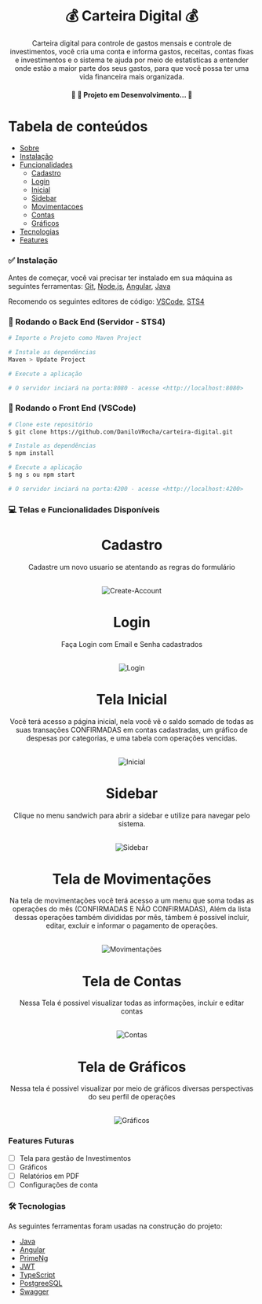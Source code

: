 <h1 align="center">💰 Carteira Digital 💰</h1>

<p align="center">Carteira digital para controle de gastos mensais e controle de investimentos, você cria uma conta e informa gastos, receitas, contas fixas e investimentos e o sistema te ajuda por meio de estatisticas a entender onde estão a maior parte dos seus gastos, para que você possa ter uma vida financeira mais organizada.</p>

<h4 align="center"> 
	🚧 🚀 Projeto em Desenvolvimento...  🚧
</h4>

Tabela de conteúdos
=================
<!--ts-->
   * [Sobre](#-carteira-digital-)
   * [Instalação](#-instalação)
   * [Funcionalidades](#-telas-e-funcionalidades-disponíveis)
      * [Cadastro](#cadastro)
      * [Login](#login)
      * [Inicial](#tela-inicial)
      * [Sidebar](#sidebar)
      * [Movimentacoes](#tela-de-movimentações)
      * [Contas](#tela-de-contas) 
      * [Gráficos](#tela-de-gráficos)
   * [Tecnologias](#-tecnologias)
   * [Features](#features-futuras)
<!--te-->

### ✅ Instalação

Antes de começar, você vai precisar ter instalado em sua máquina as seguintes ferramentas:
[Git](https://git-scm.com), [Node.js](https://nodejs.org/en/), [Angular](https://angular.io/cli), [Java](https://www.java.com/pt-BR/)

Recomendo os seguintes editores de código: [VSCode](https://code.visualstudio.com/), [STS4](https://spring.io/tools)

### 🎲 Rodando o Back End (Servidor - STS4)

```bash
# Importe o Projeto como Maven Project

# Instale as dependências
Maven > Update Project

# Execute a aplicação 

# O servidor inciará na porta:8080 - acesse <http://localhost:8080>
```
### 🎲 Rodando o Front End (VSCode)

```bash
# Clone este repositório
$ git clone https://github.com/DaniloVRocha/carteira-digital.git

# Instale as dependências
$ npm install

# Execute a aplicação 
$ ng s ou npm start

# O servidor inciará na porta:4200 - acesse <http://localhost:4200>
```

### 💻 Telas e Funcionalidades Disponíveis
<div align="center">
      <h1 align="center">Cadastro</h1>
      <p align="center">Cadastre um novo usuario se atentando as regras do formulário</p>
      <br>
      <img src="https://i.imgur.com/nNvlsjK.png" alt="Create-Account">
</div>
<div align="center">
      <h1 align="center">Login</h1>
      <p align="center">Faça Login com Email e Senha cadastrados</p>
      <br>
      <img src="https://i.imgur.com/hEG53O1.png" alt="Login">
</div>
<div align="center">
      <h1 align="center">Tela Inicial</h1>
      <p align="center">Você terá acesso a página inicial, nela você vê o saldo somado de todas as suas transações CONFIRMADAS em contas cadastradas, um gráfico de despesas por categorias, e uma tabela com operações vencidas.</p>
      <br>
      <img src="https://i.imgur.com/wu1etFR.png" alt="Inicial">
</div>
<div align="center">
      <h1 align="center">Sidebar</h1>
      <p align="center">Clique no menu sandwich para abrir a sidebar e utilize para navegar pelo sistema.</p>
      <br>
      <img src="https://i.imgur.com/IgZ6zej.png" alt="Sidebar">
</div>
<div align="center">
      <h1 align="center">Tela de Movimentações</h1>
      <p align="center">Na tela de movimentações você terá acesso a um menu que soma todas as operações do mês (CONFIRMADAS E NÃO CONFIRMADAS), Além da lista dessas operações também divididas por mês, támbem é possivel incluir, editar, excluir e informar o pagamento de operações. </p>
      <br>
      <img src="https://i.imgur.com/mgoExja.png" alt="Movimentações">
</div>

<div align="center">
      <h1 align="center">Tela de Contas</h1>
      <p align="center">Nessa Tela é possivel visualizar todas as informações, incluir e editar contas</p>
      <br>
      <img src="https://i.imgur.com/g1cCqPF.png" alt="Contas">
</div>

<div align="center">
      <h1 align="center">Tela de Gráficos</h1>
      <p align="center">Nessa tela é possivel visualizar por meio de gráficos diversas perspectivas do seu perfil de operações</p>
      <br>
      <img src="https://i.imgur.com/IIdwICD.png" alt="Gráficos">
</div>

### Features Futuras

- [ ] Tela para gestão de Investimentos
- [ ] Gráficos
- [ ] Relatórios em PDF
- [ ] Configurações de conta

### 🛠 Tecnologias

As seguintes ferramentas foram usadas na construção do projeto:

- [Java](https://www.java.com/pt-BR/)
- [Angular](https://angular.io/cli)
- [PrimeNg](https://www.primefaces.org/primeng/)
- [JWT](https://jwt.io/)
- [TypeScript](https://www.typescriptlang.org/)
- [PostgreeSQL](https://www.postgresql.org/)
- [Swagger](https://swagger.io/)

